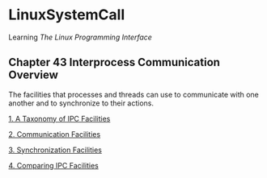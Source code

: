 # LinuxSystemCall
Learning *The Linux Programming Interface*

## Chapter 43 Interprocess Communication Overview
The facilities that processes and threads can use to communicate with one
another and to synchronize to their actions.

[1. A Taxonomy of IPC Facilities](./43-ipc-interview/01-taxonomy.md)

[2. Communication Facilities](./43-ipc-interview/02-commicate.md)

[3. Synchronization Facilities](./43-ipc-interview/03-synchronize.md)

[4. Comparing IPC Facilities](./43-ipc-interview/04-compare-ipc-facilities.md)
